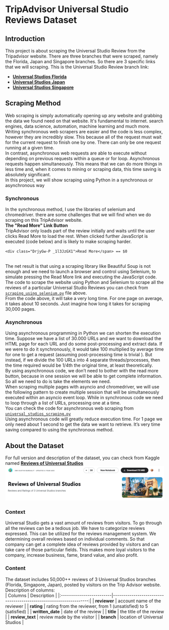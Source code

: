 # TripAdvisor Universal Studio Reviews Dataset

## Introduction
This project is about scraping the Universal Studio Review from the Tripadvisor website. There are three branches that were scraped, namely the Florida, Japan and Singapore branches. So there are 3 specific links that we will scraping. This is the Universal Studio Review branch link: <br>
- [**Universal Studios Florida**](https://www.tripadvisor.com/Attraction_Review-g34515-d102432-Reviews-Universal_Studios_Florida-Orlando_Florida.html)
- [**Universal Studios Japan**](https://www.tripadvisor.com/Attraction_Review-g298566-d320976-Reviews-Universal_Studios_Japan-Osaka_Osaka_Prefecture_Kinki.html)
- [**Universal Studios Singapore**](https://www.tripadvisor.com/Attraction_Review-g294264-d2439664-Reviews-Universal_Studios_Singapore-Sentosa_Island.html)

## Scraping Method
Web scraping is simply automatically opening up any website and grabbing the data we found need on that website. It's fundamental to internet. search engines, data science, automation, machine learning and much more.<br>
Writing synchronous web scrapers are easier and the code is less complex, however they are incredibly slow. This because all of the request must wait for the current request to finish one by one. There can only be one request running at a given time.<br>
In contrast, asynchronous web requests are able to execute without depending on previous requests within a queue or for loop. Asynchronous requests happen simultaneously. This means that we can do more things in less time and, when it comes to mining or scraping data, this time saving is absolutely significant.<br>In this project, we will show scraping using Python in a synchronous or asynchronous way

### Synchronous
In the synchronous method, I use the libraries of selenium and chromedriver. there are some challenges that we will find when we do scraping on this TripAdvisor website.<br>
**The "Read More" Link Button**<br>
TripAdvisor only loads part of the review initially and waits until the user clicks Read More to load the rest. When clicked further JavaScript is executed (code below) and is likely to make scraping harder.<br>
```
<div class="DrjyGw-P _1l3JzGX1">Read More</span> == $0
```
<br>The net result is that using a scraping library like Beautiful Soup is not enough and we need to launch a browser and control using Selenium, to simulate pressing the Read More link and executing the JavaScript code.<br>
The code to scrape the website using Python and Selenium to scrape all the reviews of a particular Universal Studio Reviews you can check from [`scraping_using_selenium.py`](https://github.com/dwiknrd/scraping-tripadvisor/blob/main/scraping_using_selenium.py) file above.<br>
From the code above, it will take a very long time. For one page on average, it takes about 10 seconds. Just imagine how long it takes for scraping 30,000 pages.

### Asynchronous
Using asynchronous programming in Python we can shorten the execution time. Suppose we have a list of 30.000 URLs and we want to download the HTML page for each URL and do some post-processing and extract data. If we were to do it synchronously, it would take 100 multiplied by average time for one to get a request (assuming post-processing time is trivial ). But instead, if we divide the 100 URLs into 4 separate threads/processes, then the time required would be 1/4th the original time, at least theoretically.<br>
By using asynchronous code, we don’t need to bother with the read more button, because in one session we will be able to get complete information. So all we need to do is take the elements we need.<br>
When scraping multiple pages with asyncio and chromedriver, we will use the following pattern to create multiple session that will be simultaneously executed within an asyncio event loop. While in synchronous code we need to loop through a list of URLs, processing one at a time.<br>
You can check the code for asynchronous web scraping from [`universal_studios_scraping.py`](https://github.com/dwiknrd/scraping-tripadvisor/blob/main/universal_studios_scraping.py)
<br>Using asynchronous code will greatly reduce execution time. For 1 page we only need about 1 second to get the data we want to retrieve. It’s very time saving compared to using the synchronous method.

## About the Dataset
For full version and description of the dataset, you can check from Kaggle named [**Reviews of Universal Studios**](https://www.kaggle.com/dwiknrd/reviewuniversalstudio)<br>
![dataset.png](images/preview_dataset.png)
<br>
### Context
Universal Studio gets a vast amount of reviews from visitors. To go through all the reviews can be a tedious job. We have to categorize reviews expressed. This can be utilized for the reviews management system. We determining overall reviews based on individual comments. So that company can get a complete idea of reviews provided by visitors and can take care of those particular fields. This makes more loyal visitors to the company, increase business, fame, brand value, and also profit.

### Content
The dataset includes 50,000++ reviews of 3 Universal Studios branches (Florida, Singapore, Japan), posted by visitors on the Trip Advisor website.
<br>
Description of columns:
<br>
| Columns                  |   Description                                                     |
|:-------------------------|------------------------------------------------------------------:|
| **reviewer**             | account name of the reviewer                                      |
| **rating**               | rating from the reviewer, from 1 (unsatisfied) to 5 (satisfied)   |
| **written_date**         | date of the review                                                |
| **title**                | the title of the review                                           |
| **review_text**          | review made by the visitor                                        |
| **branch**               | location of Universal Studios                                     |
